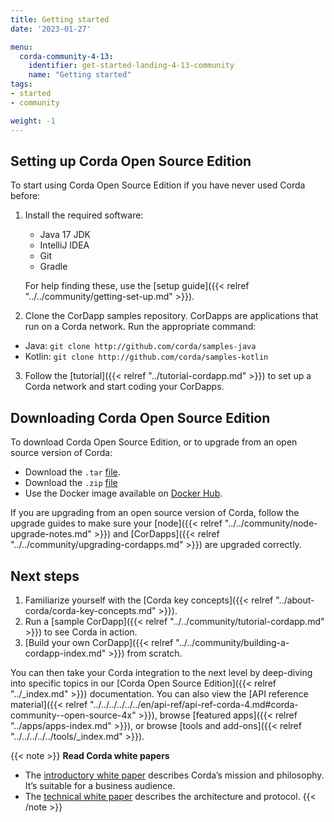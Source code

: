 ```yaml
---
title: Getting started
date: '2023-01-27'

menu:
  corda-community-4-13:
    identifier: get-started-landing-4-13-community
    name: "Getting started"
tags:
- started
- community

weight: -1
---
```


## Setting up Corda Open Source Edition

To start using Corda Open Source Edition if you have never used Corda before:

1. Install the required software:
   * Java 17 JDK
   * IntelliJ IDEA
   * Git
   * Gradle

   For help finding these, use the [setup guide]({{< relref "../../community/getting-set-up.md" >}}).

2. Clone the CorDapp samples repository. CorDapps are applications that run on a Corda network. Run the appropriate command:

  * Java: `git clone http://github.com/corda/samples-java`
  * Kotlin: `git clone http://github.com/corda/samples-kotlin`

3. Follow the [tutorial]({{< relref "../tutorial-cordapp.md" >}}) to set up a Corda network and start coding your CorDapps.

## Downloading Corda Open Source Edition

To download Corda Open Source Edition, or to upgrade from an open source version of Corda:

* Download the `.tar` [file](https://download.corda.net/corda-open-source/4.13/corda-open-source-4.12.tar).
* Download the `.zip` [file](https://download.corda.net/corda-open-source/4.13/corda-open-source-4.12.zip)
* Use the Docker image available on [Docker Hub](https://hub.docker.com/repository/docker/corda/community).

If you are upgrading from an open source version of Corda, follow the upgrade guides to make sure your [node]({{< relref "../../community/node-upgrade-notes.md" >}}) and [CorDapps]({{< relref "../../community/upgrading-cordapps.md" >}}) are upgraded correctly.

## Next steps

1. Familiarize yourself with the [Corda key concepts]({{< relref "../about-corda/corda-key-concepts.md" >}}).
2. Run a [sample CorDapp]({{< relref "../../community/tutorial-cordapp.md" >}}) to see Corda in action.
4. [Build your own CorDapp]({{< relref "../../community/building-a-cordapp-index.md" >}}) from scratch.

You can then take your Corda integration to the next level by deep-diving into specific topics in our [Corda Open Source Edition]({{< relref "../_index.md" >}}) documentation. You can also view the [API reference material]({{< relref "../../../../../../en/api-ref/api-ref-corda-4.md#corda-community--open-source-4x" >}}), browse [featured apps]({{< relref "../apps/apps-index.md" >}}), or browse [tools and add-ons]({{< relref "../../../../../tools/_index.md" >}}).

{{< note >}}
<b>Read Corda white papers</b>
* The [introductory white paper](https://www.r3.com/white-papers/the-corda-platform-an-introduction-whitepaper/) describes Corda’s mission and philosophy. It’s suitable for a business audience.
* The [technical white paper](https://www.r3.com/white-papers/corda-technical-whitepaper/) describes the architecture and protocol.
{{< /note >}}

